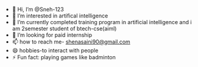 - 👋 Hi, I’m @Sneh-123
- 👀 I’m interested in artifical intelligence 
- 🌱 I’m currently completed training program in artificial intelligence and i am 2semester student of btech-cse(aiml)
- 💞️ I’m looking for paid internship
- 📫 how to reach me- shenasaini90@gmail.com
- 😄 hobbies-to interact with people 
- ⚡ Fun fact: playing games like badminton

<!---
Sneh-123/Sneh-123 is a ✨ special ✨ repository because its `README.md` (this file) appears on your GitHub profile.
You can click the Preview link to take a look at your changes.
--->
